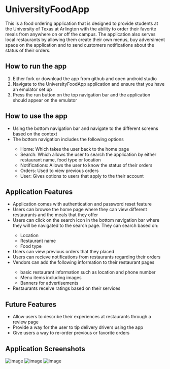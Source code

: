 # UniversityFoodApp

This is a food ordering application that is designed to provide students at the University of Texas at Arlington with the ability to order their favorite meals from anywhere on or off the campus. The application also serves local restaurants by allowing them create their own menus, buy adversiment space on the application and to send customers notifications about the status of their orders.

## How to run the app

<ol> 
	<li> Either fork or download the app from github and open android studio </li>
	<li> Navigate to the UniversityFoodApp application and ensure that you have an emulator set up  </li>
	<li> Press the run button on the top navigation bar and the application should appear on the emulator </li>
</ol>

## How to use the app

<ul>
	<li> Using the bottom navigation bar and navigate to the different screens based on the context</li>
	<li> The bottom navigation includes the following options </li> 
	<ul> 
		<li> Home: Which takes the user back to the home page </li>
		<li> Search: Which allows the user to search the application by either restaurant name, food type or location  </li>
		<li> Notifications: Allows the user to know the status of their orders </li>
		<li> Orders: Used to view previous orders  </li>
		<li> User: Gives options to users that apply to the their account </li> 
	</ul>
</ul>

## Application Features

<ul>
	<li> Application comes with authentication and password reset feature </li>
	<li> Users can browse the home page where they can view different restaurants and the meals that they offer </li>
	<li> Users can click on the search icon in the bottom navigation bar where they will be navigated to the search page. They can search based on: </li>
	<ul>
		<li> Location </li>
		<li> Restaurant name </li>
		<li> Food type </li>
	</ul>
	<li> Users can view previous orders that they placed </li>
	<li> Users can recieve notifications from restaurants regarding their orders</li>
	<li> Vendors can add the following information to their restaurant pages</li>
		<ul>
			<li> basic restaurant information such as location and phone number</li>
			<li> Menu items including images </li> 
			<li> Banners for advertisements </li> 
		</ul>
	<li> Restaurants receive ratings based on their services</li>
</ul>

## Future Features

<ul> 
	<li> Allow users to describe their experiences at restaurants through a review page</li>
	<li> Provide a way for the user to tip delivery drivers using the app </li>
	<li> Give users a way to re-order previous or favorite orders  </li>
</ul>

## Application Screenshots

![image](https://github.com/AhmedHarun10/UniversityFoodSystem/blob/main/Screenshots/Screenshot_1660071799.png)
![image](https://github.com/AhmedHarun10/UniversityFoodSystem/blob/main/Screenshots/Screenshot_1660071803.png)
![image](https://github.com/AhmedHarun10/UniversityFoodSystem/blob/main/Screenshots/Screenshot_1660071812.png)

